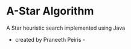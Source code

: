 A-Star Algorithm
================

A Star heuristic search implemented using Java

- created by Praneeth Peiris -
